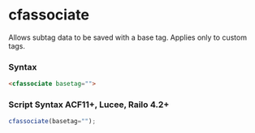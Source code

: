 # cfassociate

Allows subtag data to be saved with a base tag. Applies only
 to custom tags.

### Syntax

```html
<cfassociate basetag="">
```

### Script Syntax ACF11+, Lucee, Railo 4.2+

```javascript
cfassociate(basetag="");
```
